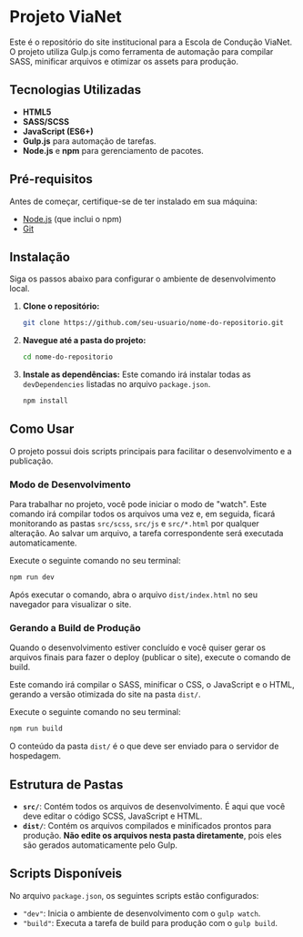 # Projeto ViaNet

Este é o repositório do site institucional para a Escola de Condução ViaNet. O projeto utiliza Gulp.js como ferramenta de automação para compilar SASS, minificar arquivos e otimizar os assets para produção.

## Tecnologias Utilizadas

  * **HTML5**
  * **SASS/SCSS**
  * **JavaScript (ES6+)**
  * **Gulp.js** para automação de tarefas.
  * **Node.js** e **npm** para gerenciamento de pacotes.

## Pré-requisitos

Antes de começar, certifique-se de ter instalado em sua máquina:

  * [Node.js](https://nodejs.org/) (que inclui o npm)
  * [Git](https://git-scm.com/)

## Instalação

Siga os passos abaixo para configurar o ambiente de desenvolvimento local.

1.  **Clone o repositório:**

    ```bash
    git clone https://github.com/seu-usuario/nome-do-repositorio.git
    ```

2.  **Navegue até a pasta do projeto:**

    ```bash
    cd nome-do-repositorio
    ```

3.  **Instale as dependências:**
    Este comando irá instalar todas as `devDependencies` listadas no arquivo `package.json`.

    ```bash
    npm install
    ```

## Como Usar

O projeto possui dois scripts principais para facilitar o desenvolvimento e a publicação.

### Modo de Desenvolvimento

Para trabalhar no projeto, você pode iniciar o modo de "watch". Este comando irá compilar todos os arquivos uma vez e, em seguida, ficará monitorando as pastas `src/scss`, `src/js` e `src/*.html` por qualquer alteração. Ao salvar um arquivo, a tarefa correspondente será executada automaticamente.

Execute o seguinte comando no seu terminal:

```bash
npm run dev
```

Após executar o comando, abra o arquivo `dist/index.html` no seu navegador para visualizar o site.

### Gerando a Build de Produção

Quando o desenvolvimento estiver concluído e você quiser gerar os arquivos finais para fazer o deploy (publicar o site), execute o comando de build.

Este comando irá compilar o SASS, minificar o CSS, o JavaScript e o HTML, gerando a versão otimizada do site na pasta `dist/`.

Execute o seguinte comando no seu terminal:

```bash
npm run build
```

O conteúdo da pasta `dist/` é o que deve ser enviado para o servidor de hospedagem.

## Estrutura de Pastas

  * **`src/`**: Contém todos os arquivos de desenvolvimento. É aqui que você deve editar o código SCSS, JavaScript e HTML.
  * **`dist/`**: Contém os arquivos compilados e minificados prontos para produção. **Não edite os arquivos nesta pasta diretamente**, pois eles são gerados automaticamente pelo Gulp.

## Scripts Disponíveis

No arquivo `package.json`, os seguintes scripts estão configurados:

  * `"dev"`: Inicia o ambiente de desenvolvimento com o `gulp watch`.
  * `"build"`: Executa a tarefa de build para produção com o `gulp build`.

